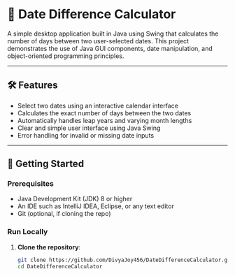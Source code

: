 # 📅 Date Difference Calculator

A simple desktop application built in Java using Swing that calculates the number of days between two user-selected dates. This project demonstrates the use of Java GUI components, date manipulation, and object-oriented programming principles.

---

## 🛠️ Features

- Select two dates using an interactive calendar interface
- Calculates the exact number of days between the two dates
- Automatically handles leap years and varying month lengths
- Clear and simple user interface using Java Swing
- Error handling for invalid or missing date inputs

---

## 🚀 Getting Started

### Prerequisites
- Java Development Kit (JDK) 8 or higher
- An IDE such as IntelliJ IDEA, Eclipse, or any text editor
- Git (optional, if cloning the repo)

### Run Locally

1. **Clone the repository**:
   ```bash
   git clone https://github.com/DivyaJoy456/DateDifferenceCalculator.git
   cd DateDifferenceCalculator
